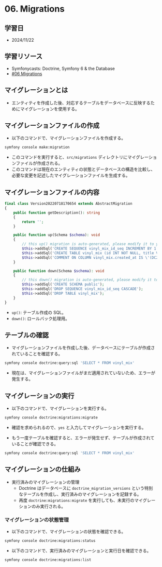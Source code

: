 # 06. Migrations

## 学習日

- 2024/11/22

## 学習リソース

- Symfonycasts: Doctrine, Symfony 6 & the Database
- [#06 Migrations](https://symfonycasts.com/screencast/symfony-doctrine/migrations)

## マイグレーションとは

- エンティティを作成した後、対応するテーブルをデータベースに反映するためにマイグレーションを使用する。

## マイグレーションファイルの作成

- 以下のコマンドで、マイグレーションファイルを作成する。

```bash
symfony console make:migration
```

- このコマンドを実行すると、`src/migrations` ディレクトリにマイグレーションファイルが作成される。
- このコマンドは現在のエンティティの状態とデータベースの構造を比較し、必要な変更を記述したマイグレーションファイルを生成する。

## マイグレーションファイルの内容

```php
final class Version20220718170654 extends AbstractMigration
{
    public function getDescription(): string
    {
        return '';
    }

    public function up(Schema $schema): void
    {
        // this up() migration is auto-generated, please modify it to your needs
        $this->addSql('CREATE SEQUENCE vinyl_mix_id_seq INCREMENT BY 1 MINVALUE 1 START 1');
        $this->addSql('CREATE TABLE vinyl_mix (id INT NOT NULL, title VARCHAR(255) NOT NULL, description TEXT DEFAULT NULL, track_count INT NOT NULL, genre VARCHAR(255) NOT NULL, created_at TIMESTAMP(0) WITHOUT TIME ZONE NOT NULL, PRIMARY KEY(id))');
        $this->addSql('COMMENT ON COLUMN vinyl_mix.created_at IS \'(DC2Type:datetime_immutable)\'');
    }

    public function down(Schema $schema): void
    {
        // this down() migration is auto-generated, please modify it to your needs
        $this->addSql('CREATE SCHEMA public');
        $this->addSql('DROP SEQUENCE vinyl_mix_id_seq CASCADE');
        $this->addSql('DROP TABLE vinyl_mix');
    }
}
```

- `up()`: テーブル作成の SQL。
- `down()`: ロールバック処理用。

## テーブルの確認

- マイグレーションファイルを作成した後、データベースにテーブルが作成されていることを確認する。

```bash
symfony console doctrine:query:sql 'SELECT * FROM vinyl_mix'
```

- 現在は、マイグレーションファイルがまだ適用されていないため、エラーが発生する。

## マイグレーションの実行

- 以下のコマンドで、マイグレーションを実行する。

```bash
symfony console doctrine:migrations:migrate
```

- 確認を求められるので、`yes` と入力してマイグレーションを実行する。

- もう一度テーブルを確認すると、エラーが発生せず、テーブルが作成されていることが確認できる。

```bash
symfony console doctrine:query:sql 'SELECT * FROM vinyl_mix'
```

## マイグレーションの仕組み

- 実行済みのマイグレーションの管理
  - Doctrine はデータベースに `doctrine_migration_versions` という特別なテーブルを作成し、実行済みのマイグレーションを記録する。
  - 再度 `doctrine:migrations:migrate` を実行しても、未実行のマイグレーションのみ実行される。

### マイグレーションの状態管理

- 以下のコマンドで、マイグレーションの状態を確認できる。

```bash
symfony console doctrine:migrations:status
```

- 以下のコマンドで、実行済みのマイグレーションと実行日を確認できる。

```bash
symfony console doctrine:migrations:list
```
